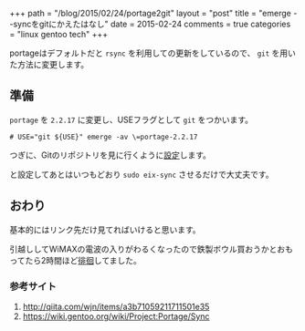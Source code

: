 +++
path = "/blog/2015/02/24/portage2git"
layout = "post"
title = "emerge --syncをgitにかえたはなし"
date = 2015-02-24
comments = true
categories = "linux gentoo tech"
+++

portageはデフォルトだと `rsync` を利用しての更新をしているので、
`git` を用いた方法に変更します。

## 準備

`portage` を `2.2.17` に変更し、USEフラグとして `git` をつかいます。

```
# USE="git ${USE}" emerge -av \=portage-2.2.17
```

つぎに、Gitのリポジトリを見に行くように[設定](http://qiita.com/wjn/items/a3b71059211711501e35)します。

と設定してあとはいつもどおり `sudo eix-sync` させるだけで大丈夫です。

## おわり

基本的にはリンク先だけ見てればいけると思います。

引越ししてWiMAXの電波の入りがわるくなったので鉄製ボウル買おうかとおもってたら2時間ほど[徘徊](https://ingress.com)してました。

### 参考サイト

1. http://qiita.com/wjn/items/a3b71059211711501e35
2. https://wiki.gentoo.org/wiki/Project:Portage/Sync
